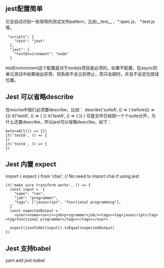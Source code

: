 
## jest配置简单
它会自动识别一些常用的测试文件pattern，比如__test__ 、*.spec.js、 *.test.js等。
```
 "scripts": {
    "test": "jest"
  },
  "jest": {
    "testEnvironment": "node"
  }
```
testEnvironment这个配置是对于nodejs项目是必须的，如果不配置，在async的单元测试中如果抛出异常，则系统不会立刻停止，而只会超时，并且不会定位错误位置。


## Jest 可以省略describe
在mocha中我们必须要describe，比如：
descibe('suiteA', () => {
  before(() => {})
  it('testA', () => {
  })
  it('testA', () => {
  })
) 
可是文件已经把一个个suite分开，为什么还要describe，所以jest可以省略describe，如下：

```
beforeAll(() => {})
it('testA', () => {
})
it('testA', () => {
})
```

## Jest 内置 expect
import { expect } from 'chai';      // No need to import chai if using jest

```
it('make sure transform works', () => {
  const input = `{
    "name": "ron",
    "job": "programmer",
    "tags": ["javascript", "functional programming"],
  }` 
  const expectedOutput = `
    <user><name>ron</><job>programmer<job/><tags><tag>javascript</tag><tag>functional programmer</tags></tags></user>
  `
  expect(jsonToXml(input)).toEqual(expectedOutput)
})
```

## Jest 支持babel
yarn add jest-babel

